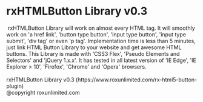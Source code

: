 # rxHTMLButton Library v0.3

<img src="http://www.roxunlimited.com/download_files/rxhtmlbutton-library-thumb.jpg" alt="" />
rxHTMLButton Library will work on almost every HTML tag. It will smoothly work on 'a href link', 'button type button', 'input type button', 'input type submit', 'div tag' or even 'p tag'. Implementation time is less than 5 minutes, just link HTML Button Library to your website and get awesome HTML buttons. This Library is made with 'CSS3 Flex', 'Pseudo Elements and Selectors' and 'jQuery 1.x.x'. It has tested in all latest version of 'IE Edge', 'IE Explorer > 10', 'Firefox', 'Chrome' and 'Opera' browsers.
<br /><br />
rxHTMLButton Library v0.3 (https://www.roxunlimited.com/rx-html5-button-plugin)
<br />@copyright roxunlimited.com

